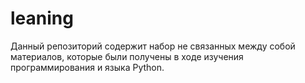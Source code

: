 # leaning
Данный репозиторий содержит набор не связанных между собой материалов, которые
были получены в ходе изучения программирования и языка Python.
